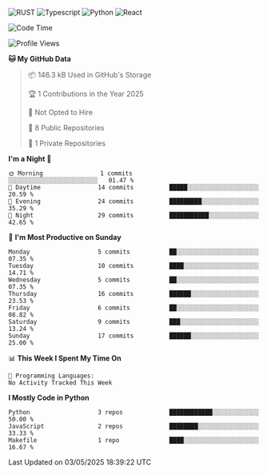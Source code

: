 ![RUST](https://img.shields.io/badge/-Rust-141414?style=flat&logo=rust)
![Typescript](https://img.shields.io/badge/-Typescript-141414?style=flat&logo=typescript)
![Python](https://img.shields.io/badge/-Python-141414?style=flat&logo=python)
![React](https://img.shields.io/badge/-React-141414?style=flat&logo=react)

<!--START_SECTION:waka-->
![Code Time](http://img.shields.io/badge/Code%20Time-636%20hrs%2032%20mins-blue)

![Profile Views](http://img.shields.io/badge/Profile%20Views-0-blue)

**🐱 My GitHub Data** 

> 📦 146.3 kB Used in GitHub's Storage 
 > 
> 🏆 1 Contributions in the Year 2025
 > 
> 🚫 Not Opted to Hire
 > 
> 📜 8 Public Repositories 
 > 
> 🔑 1 Private Repositories 
 > 
**I'm a Night 🦉** 

```text
🌞 Morning                1 commits           ░░░░░░░░░░░░░░░░░░░░░░░░░   01.47 % 
🌆 Daytime                14 commits          █████░░░░░░░░░░░░░░░░░░░░   20.59 % 
🌃 Evening                24 commits          █████████░░░░░░░░░░░░░░░░   35.29 % 
🌙 Night                  29 commits          ███████████░░░░░░░░░░░░░░   42.65 % 
```
📅 **I'm Most Productive on Sunday** 

```text
Monday                   5 commits           ██░░░░░░░░░░░░░░░░░░░░░░░   07.35 % 
Tuesday                  10 commits          ████░░░░░░░░░░░░░░░░░░░░░   14.71 % 
Wednesday                5 commits           ██░░░░░░░░░░░░░░░░░░░░░░░   07.35 % 
Thursday                 16 commits          ██████░░░░░░░░░░░░░░░░░░░   23.53 % 
Friday                   6 commits           ██░░░░░░░░░░░░░░░░░░░░░░░   08.82 % 
Saturday                 9 commits           ███░░░░░░░░░░░░░░░░░░░░░░   13.24 % 
Sunday                   17 commits          ██████░░░░░░░░░░░░░░░░░░░   25.00 % 
```


📊 **This Week I Spent My Time On** 

```text
💬 Programming Languages: 
No Activity Tracked This Week
```

**I Mostly Code in Python** 

```text
Python                   3 repos             ████████████░░░░░░░░░░░░░   50.00 % 
JavaScript               2 repos             ████████░░░░░░░░░░░░░░░░░   33.33 % 
Makefile                 1 repo              ████░░░░░░░░░░░░░░░░░░░░░   16.67 % 
```




 Last Updated on 03/05/2025 18:39:22 UTC
<!--END_SECTION:waka-->
